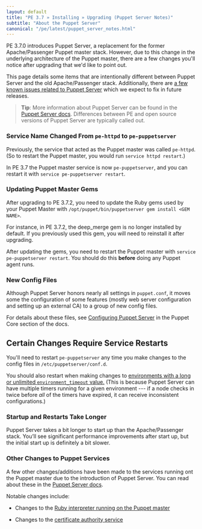 ```yaml
---
layout: default
title: "PE 3.7 » Installing » Upgrading (Puppet Server Notes)"
subtitle: "About the Puppet Server"
canonical: "/pe/latest/puppet_server_notes.html"
---
```



PE 3.7.0 introduces Puppet Server, a replacement for the former Apache/Passenger Puppet master stack. However, due to this change in the underlying architecture of the Puppet master, there are a few changes you'll notice after upgrading that we'd like to point out.

This page details some items that are intentionally different between Puppet Server and the old Apache/Passenger stack. Additionally, there are [a few known issues related to Puppet Server](./release_notes_known_issues.html#known-issues-related-to-puppet-server) which  we expect to fix in future releases.

> **Tip**: More information about Puppet Server can be found in the [Puppet Server docs](/puppetserver/1.0/services_master_puppetserver.html). Differences between PE and open source versions of Puppet Server are typically called out.

### Service Name Changed From `pe-httpd` to `pe-puppetserver`

Previously, the service that acted as the Puppet master was called `pe-httpd`. (So to restart the Puppet master, you would run `service httpd restart`.)

In PE 3.7 the Puppet master service is now `pe-puppetserver`, and you can restart it with `service pe-puppetserver restart`.

### Updating Puppet Master Gems

After upgrading to PE 3.7.2, you need to update the Ruby gems used by your Puppet Master with `/opt/puppet/bin/puppetserver gem install <GEM NAME>`.

For instance, in PE 3.7.2, the deep_merge gem is no longer installed by default. If you previously used this gem, you will need to reinstall it after upgrading.

After updating the gems, you need to restart the Puppet master with `service pe-puppetserver restart`. You should do this **before** doing any Puppet agent runs.

### New Config Files

Although Puppet Server honors nearly all settings in `puppet.conf`, it moves some the configuration of some features (mostly web server configuration and setting up an external CA) to a group of new config files.

For details about these files, see [Configuring Puppet Server](./puppet_server_config_files.html) in the Puppet Core section of the docs.

## Certain Changes Require Service Restarts

You'll need to restart `pe-puppetserver`  any time you make changes to the config files in `/etc/puppetserver/conf.d`.

You should also restart when making changes to [environments with a long or unlimited `environment_timeout` value.](/puppet/3.7/reference/environments_configuring.html#environmenttimeout) (This is because Puppet Server can have multiple timers running for a given environment --- if a node checks in twice before _all_ of the timers have expired, it can receive inconsistent configurations.)

### Startup and Restarts Take Longer

Puppet Server takes a bit longer to start up than the Apache/Passenger stack. You’ll  see significant performance improvements after start up, but the initial start up is definitely a bit slower.

### Other Changes to Puppet Services

A few other changes/additions have been made to the services running ont the Puppet master due to the introduction of Puppet Server. You can read about these in the [Puppet Server docs](/puppetserver/1.0/services_master_puppetserver.html#puppet's-services:-puppet-server).

Notable changes include:

* Changes to the [Ruby interpreter running on the Puppet master](/puppetserver/1.0/services_master_puppetserver.html#jruby-interpreters)

* Changes to the [certificate authority service](/puppetserver/1.0/services_master_puppetserver.html#certificate-authority-service)
